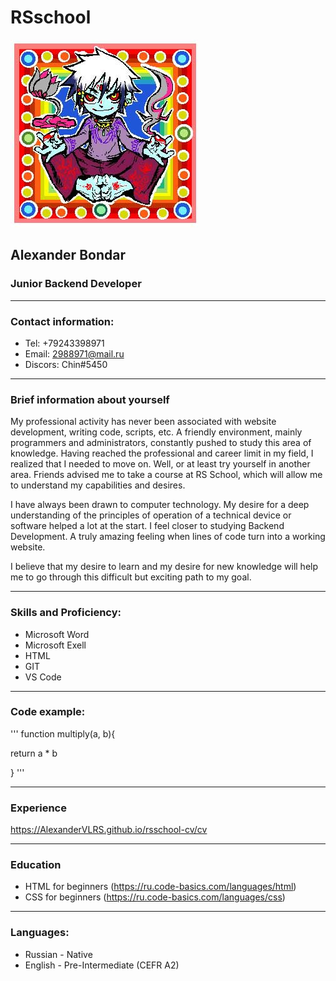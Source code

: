 # RSschool

![avatars](https://raw.githubusercontent.com/AlexanderVLRS/rsschool-cv/gh-pages/avatars.jpg "Фотография")

## Alexander Bondar
### Junior Backend Developer
****
### Contact information:
* Tel: +79243398971
* Email: 2988971@mail.ru
* Discors: Chin#5450
****

### Brief information about yourself

My professional activity has never been associated with website development, writing code, scripts, etc. A friendly environment, mainly programmers and administrators, constantly pushed to study this area of knowledge. Having reached the professional and career limit in my field, I realized that I needed to move on. Well, or at least try yourself in another area.
Friends advised me to take a course at RS School, which will allow me to understand my capabilities and desires.

I have always been drawn to computer technology. My desire for a deep understanding of the principles of operation of a technical device or software helped a lot at the start.
I feel closer to studying Backend Development. A truly amazing feeling when lines of code turn into a working website.

I believe that my desire to learn and my desire for new knowledge will help me to go through this difficult but exciting path to my goal.
****
### Skills and Proficiency:
* Microsoft Word
* Microsoft Exell
* HTML
* GIT
* VS Code
****

### Code example:

'''
function multiply(a, b){

 return a * b

}
'''
****
### Experience
https://AlexanderVLRS.github.io/rsschool-cv/cv
****
### Education
* HTML for beginners (https://ru.code-basics.com/languages/html)
* CSS for beginners (https://ru.code-basics.com/languages/css)
****

### Languages:
* Russian - Native
* English - Pre-Intermediate (CEFR A2)
